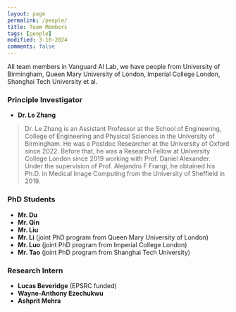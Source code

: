 ```yaml
---
layout: page
permalink: /people/
title: Team Members
tags: [people]
modified: 3-10-2024
comments: false
---
```



All team members in Vanguard AI Lab, we have people from University of Birmingham, Queen Mary University of London, Imperial College London, Shanghai Tech University et al.

### Principle Investigator

* **Dr. Le Zhang**
> Dr. Le Zhang is an Assistant Professor at the School of Engineering, College of Engineering and Physical Sciences in the University of Birmingham. He was a Postdoc Researcher at the University of Oxford since 2022. Before that, he was a Research Fellow at University College London since 2019 working with Prof. Daniel Alexander. Under the supervision of Prof. Alejandro F Frangi, he obtained his Ph.D. in Medical Image Computing from the University of Sheffield in 2019.
 
### PhD Students

* **Mr. Du**
* **Mr. Qin**
* **Mr. Liu**
* **Mr. Li** (joint PhD program from Queen Mary University of London)
* **Mr. Luo** (joint PhD program from Imperial College London)
* **Mr. Tao** (joint PhD program from Shanghai Tech University)

### Research Intern

* **Lucas Beveridge** (EPSRC funded)
* **Wayne-Anthony Ezechukwu**
* **Ashprit Mehra**



